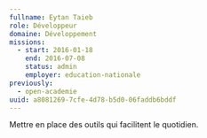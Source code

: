 ```yaml
---
fullname: Eytan Taieb
role: Développeur
domaine: Développement
missions:
  - start: 2016-01-18
    end: 2016-07-08
    status: admin
    employer: education-nationale
previously:
  - open-academie
uuid: a8081269-7cfe-4d78-b5d0-06faddb6bddf
---
```

Mettre en place des outils qui facilitent le quotidien.